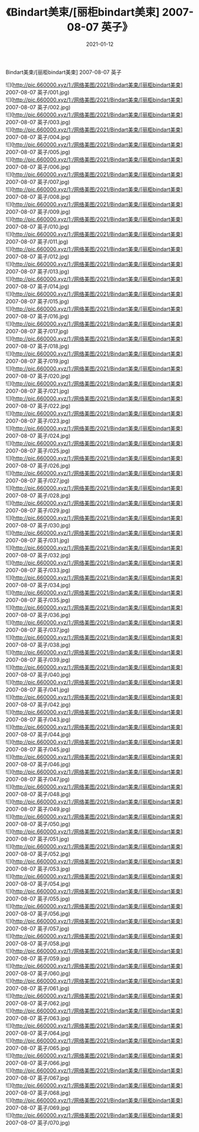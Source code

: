 ﻿---
layout: post
title:  《Bindart美束/[丽柜bindart美束] 2007-08-07 英子》
date:   2021-01-12
img: http://pic.660000.xyz/1:/网络美图/2021/Bindart美束/[丽柜bindart美束] 2007-08-07 英子/000.jpg
categories: [美女, 清纯, 唯美]
---

Bindart美束/[丽柜bindart美束] 2007-08-07 英子

 ![](http://pic.660000.xyz/1:/网络美图/2021/Bindart美束/[丽柜bindart美束] 2007-08-07 英子/001.jpg) <br>![](http://pic.660000.xyz/1:/网络美图/2021/Bindart美束/[丽柜bindart美束] 2007-08-07 英子/002.jpg) <br>![](http://pic.660000.xyz/1:/网络美图/2021/Bindart美束/[丽柜bindart美束] 2007-08-07 英子/003.jpg) <br>![](http://pic.660000.xyz/1:/网络美图/2021/Bindart美束/[丽柜bindart美束] 2007-08-07 英子/004.jpg) <br>![](http://pic.660000.xyz/1:/网络美图/2021/Bindart美束/[丽柜bindart美束] 2007-08-07 英子/005.jpg) <br>![](http://pic.660000.xyz/1:/网络美图/2021/Bindart美束/[丽柜bindart美束] 2007-08-07 英子/006.jpg) <br>![](http://pic.660000.xyz/1:/网络美图/2021/Bindart美束/[丽柜bindart美束] 2007-08-07 英子/007.jpg) <br>![](http://pic.660000.xyz/1:/网络美图/2021/Bindart美束/[丽柜bindart美束] 2007-08-07 英子/008.jpg) <br>![](http://pic.660000.xyz/1:/网络美图/2021/Bindart美束/[丽柜bindart美束] 2007-08-07 英子/009.jpg) <br>![](http://pic.660000.xyz/1:/网络美图/2021/Bindart美束/[丽柜bindart美束] 2007-08-07 英子/010.jpg) <br>![](http://pic.660000.xyz/1:/网络美图/2021/Bindart美束/[丽柜bindart美束] 2007-08-07 英子/011.jpg) <br>![](http://pic.660000.xyz/1:/网络美图/2021/Bindart美束/[丽柜bindart美束] 2007-08-07 英子/012.jpg) <br>![](http://pic.660000.xyz/1:/网络美图/2021/Bindart美束/[丽柜bindart美束] 2007-08-07 英子/013.jpg) <br>![](http://pic.660000.xyz/1:/网络美图/2021/Bindart美束/[丽柜bindart美束] 2007-08-07 英子/014.jpg) <br>![](http://pic.660000.xyz/1:/网络美图/2021/Bindart美束/[丽柜bindart美束] 2007-08-07 英子/015.jpg) <br>![](http://pic.660000.xyz/1:/网络美图/2021/Bindart美束/[丽柜bindart美束] 2007-08-07 英子/016.jpg) <br>![](http://pic.660000.xyz/1:/网络美图/2021/Bindart美束/[丽柜bindart美束] 2007-08-07 英子/017.jpg) <br>![](http://pic.660000.xyz/1:/网络美图/2021/Bindart美束/[丽柜bindart美束] 2007-08-07 英子/018.jpg) <br>![](http://pic.660000.xyz/1:/网络美图/2021/Bindart美束/[丽柜bindart美束] 2007-08-07 英子/019.jpg) <br>![](http://pic.660000.xyz/1:/网络美图/2021/Bindart美束/[丽柜bindart美束] 2007-08-07 英子/020.jpg) <br>![](http://pic.660000.xyz/1:/网络美图/2021/Bindart美束/[丽柜bindart美束] 2007-08-07 英子/021.jpg) <br>![](http://pic.660000.xyz/1:/网络美图/2021/Bindart美束/[丽柜bindart美束] 2007-08-07 英子/022.jpg) <br>![](http://pic.660000.xyz/1:/网络美图/2021/Bindart美束/[丽柜bindart美束] 2007-08-07 英子/023.jpg) <br>![](http://pic.660000.xyz/1:/网络美图/2021/Bindart美束/[丽柜bindart美束] 2007-08-07 英子/024.jpg) <br>![](http://pic.660000.xyz/1:/网络美图/2021/Bindart美束/[丽柜bindart美束] 2007-08-07 英子/025.jpg) <br>![](http://pic.660000.xyz/1:/网络美图/2021/Bindart美束/[丽柜bindart美束] 2007-08-07 英子/026.jpg) <br>![](http://pic.660000.xyz/1:/网络美图/2021/Bindart美束/[丽柜bindart美束] 2007-08-07 英子/027.jpg) <br>![](http://pic.660000.xyz/1:/网络美图/2021/Bindart美束/[丽柜bindart美束] 2007-08-07 英子/028.jpg) <br>![](http://pic.660000.xyz/1:/网络美图/2021/Bindart美束/[丽柜bindart美束] 2007-08-07 英子/029.jpg) <br>![](http://pic.660000.xyz/1:/网络美图/2021/Bindart美束/[丽柜bindart美束] 2007-08-07 英子/030.jpg) <br>![](http://pic.660000.xyz/1:/网络美图/2021/Bindart美束/[丽柜bindart美束] 2007-08-07 英子/031.jpg) <br>![](http://pic.660000.xyz/1:/网络美图/2021/Bindart美束/[丽柜bindart美束] 2007-08-07 英子/032.jpg) <br>![](http://pic.660000.xyz/1:/网络美图/2021/Bindart美束/[丽柜bindart美束] 2007-08-07 英子/033.jpg) <br>![](http://pic.660000.xyz/1:/网络美图/2021/Bindart美束/[丽柜bindart美束] 2007-08-07 英子/034.jpg) <br>![](http://pic.660000.xyz/1:/网络美图/2021/Bindart美束/[丽柜bindart美束] 2007-08-07 英子/035.jpg) <br>![](http://pic.660000.xyz/1:/网络美图/2021/Bindart美束/[丽柜bindart美束] 2007-08-07 英子/036.jpg) <br>![](http://pic.660000.xyz/1:/网络美图/2021/Bindart美束/[丽柜bindart美束] 2007-08-07 英子/037.jpg) <br>![](http://pic.660000.xyz/1:/网络美图/2021/Bindart美束/[丽柜bindart美束] 2007-08-07 英子/038.jpg) <br>![](http://pic.660000.xyz/1:/网络美图/2021/Bindart美束/[丽柜bindart美束] 2007-08-07 英子/039.jpg) <br>![](http://pic.660000.xyz/1:/网络美图/2021/Bindart美束/[丽柜bindart美束] 2007-08-07 英子/040.jpg) <br>![](http://pic.660000.xyz/1:/网络美图/2021/Bindart美束/[丽柜bindart美束] 2007-08-07 英子/041.jpg) <br>![](http://pic.660000.xyz/1:/网络美图/2021/Bindart美束/[丽柜bindart美束] 2007-08-07 英子/042.jpg) <br>![](http://pic.660000.xyz/1:/网络美图/2021/Bindart美束/[丽柜bindart美束] 2007-08-07 英子/043.jpg) <br>![](http://pic.660000.xyz/1:/网络美图/2021/Bindart美束/[丽柜bindart美束] 2007-08-07 英子/044.jpg) <br>![](http://pic.660000.xyz/1:/网络美图/2021/Bindart美束/[丽柜bindart美束] 2007-08-07 英子/045.jpg) <br>![](http://pic.660000.xyz/1:/网络美图/2021/Bindart美束/[丽柜bindart美束] 2007-08-07 英子/046.jpg) <br>![](http://pic.660000.xyz/1:/网络美图/2021/Bindart美束/[丽柜bindart美束] 2007-08-07 英子/047.jpg) <br>![](http://pic.660000.xyz/1:/网络美图/2021/Bindart美束/[丽柜bindart美束] 2007-08-07 英子/048.jpg) <br>![](http://pic.660000.xyz/1:/网络美图/2021/Bindart美束/[丽柜bindart美束] 2007-08-07 英子/049.jpg) <br>![](http://pic.660000.xyz/1:/网络美图/2021/Bindart美束/[丽柜bindart美束] 2007-08-07 英子/050.jpg) <br>![](http://pic.660000.xyz/1:/网络美图/2021/Bindart美束/[丽柜bindart美束] 2007-08-07 英子/051.jpg) <br>![](http://pic.660000.xyz/1:/网络美图/2021/Bindart美束/[丽柜bindart美束] 2007-08-07 英子/052.jpg) <br>![](http://pic.660000.xyz/1:/网络美图/2021/Bindart美束/[丽柜bindart美束] 2007-08-07 英子/053.jpg) <br>![](http://pic.660000.xyz/1:/网络美图/2021/Bindart美束/[丽柜bindart美束] 2007-08-07 英子/054.jpg) <br>![](http://pic.660000.xyz/1:/网络美图/2021/Bindart美束/[丽柜bindart美束] 2007-08-07 英子/055.jpg) <br>![](http://pic.660000.xyz/1:/网络美图/2021/Bindart美束/[丽柜bindart美束] 2007-08-07 英子/056.jpg) <br>![](http://pic.660000.xyz/1:/网络美图/2021/Bindart美束/[丽柜bindart美束] 2007-08-07 英子/057.jpg) <br>![](http://pic.660000.xyz/1:/网络美图/2021/Bindart美束/[丽柜bindart美束] 2007-08-07 英子/058.jpg) <br>![](http://pic.660000.xyz/1:/网络美图/2021/Bindart美束/[丽柜bindart美束] 2007-08-07 英子/059.jpg) <br>![](http://pic.660000.xyz/1:/网络美图/2021/Bindart美束/[丽柜bindart美束] 2007-08-07 英子/060.jpg) <br>![](http://pic.660000.xyz/1:/网络美图/2021/Bindart美束/[丽柜bindart美束] 2007-08-07 英子/061.jpg) <br>![](http://pic.660000.xyz/1:/网络美图/2021/Bindart美束/[丽柜bindart美束] 2007-08-07 英子/062.jpg) <br>![](http://pic.660000.xyz/1:/网络美图/2021/Bindart美束/[丽柜bindart美束] 2007-08-07 英子/063.jpg) <br>![](http://pic.660000.xyz/1:/网络美图/2021/Bindart美束/[丽柜bindart美束] 2007-08-07 英子/064.jpg) <br>![](http://pic.660000.xyz/1:/网络美图/2021/Bindart美束/[丽柜bindart美束] 2007-08-07 英子/065.jpg) <br>![](http://pic.660000.xyz/1:/网络美图/2021/Bindart美束/[丽柜bindart美束] 2007-08-07 英子/066.jpg) <br>![](http://pic.660000.xyz/1:/网络美图/2021/Bindart美束/[丽柜bindart美束] 2007-08-07 英子/067.jpg) <br>![](http://pic.660000.xyz/1:/网络美图/2021/Bindart美束/[丽柜bindart美束] 2007-08-07 英子/068.jpg) <br>![](http://pic.660000.xyz/1:/网络美图/2021/Bindart美束/[丽柜bindart美束] 2007-08-07 英子/069.jpg) <br>![](http://pic.660000.xyz/1:/网络美图/2021/Bindart美束/[丽柜bindart美束] 2007-08-07 英子/070.jpg) <br>